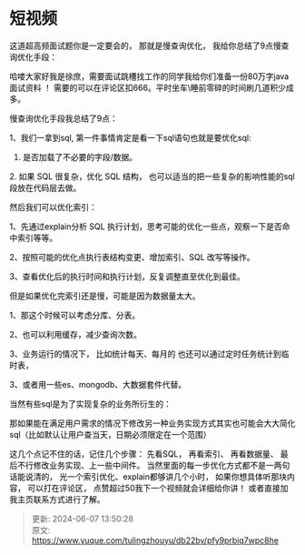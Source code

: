 # 短视频

<font style="color:rgb(0,0,0);">      这道超高频面试题你是一定要会的， 那就是慢查询优化，   我给你总结了9点慢查询优化手段： </font>

<font style="color:rgb(0,0,0);"></font>

<font style="color:rgb(0,0,0);">哈喽大家好我是徐庶，需要面试跳槽找工作的同学我给你们准备一份80万字java面试资料 ！  需要的可以在评论区扣666。平时坐车\睡前零碎的时间刷几道积少成多。</font>

<font style="color:rgb(0,0,0);"></font>

<font style="color:rgb(0,0,0);">慢查询优化手段我总结了9点：</font>

<font style="color:rgb(0,0,0);">1、我们一拿到sql, 第一件事情肯定是看一下sql语句也就是要优化sql:</font>

1. <font style="color:rgb(0,0,0);">是否加载了不必要的字段/数据。 </font>

<font style="color:rgb(0,0,0);"> 2. 如果 SQL 很复杂，优化 SQL 结构， 也可以适当的把一些复杂的影响性能的sql段放在代码层去做。 </font>

<font style="color:rgb(0,0,0);"></font>

<font style="color:rgb(0,0,0);">然后我们可以优化索引：</font>

<font style="color:rgb(0,0,0);">1、先通过explain分析 SQL 执行计划，思考可能的优化一些点，观察一下是否命中索引等等。 </font>

<font style="color:rgb(0,0,0);">2、按照可能的优化点执行表结构变更、增加索引、SQL 改写等操作。 </font>

<font style="color:rgb(0,0,0);">3、查看优化后的执行时间和执行计划，反复调整直至优化到最佳。</font>

<font style="color:rgb(0,0,0);"></font>

<font style="color:rgb(0,0,0);">但是如果优化完索引还是慢，可能是因为数据量太大。</font>

<font style="color:rgb(0,0,0);">1、那这个时候可以考虑分库、分表。 </font>

<font style="color:rgb(0,0,0);">2、也可以利用缓存，减少查询次数。</font>

<font style="color:rgb(0,0,0);">3、业务运行的情况下， 比如统计每天、每月的 也还可以通过定时任务统计到临时表，</font>

<font style="color:rgb(0,0,0);">3、或者用一些es、mongodb、大数据套件代替。</font>

<font style="color:rgb(0,0,0);"></font>

<font style="color:rgb(0,0,0);">当然有些sql是为了实现复杂的业务所衍生的：</font>

<font style="color:rgb(0,0,0);">那如果能在满足用户需求的情况下修改另一种业务实现方式其实也可能会大大简化sql（比如默认让用户查当天，日期必须限定在一个范围）</font>

<font style="color:rgb(0,0,0);"></font>

<font style="color:rgb(0,0,0);">这几个点记不住的话，记住几个步骤： 先看SQL， 再看索引、 再看数据量、 最后不行修改业务实现、上一些中间件。   当然里面的每一步优化方式都不是一两句话能说清的， 光一个索引优化、explain都够讲几个小时， 如果你想具体听那块内容， 可以打在评论区， 点赞超过50我下一个视频就会详细给你讲！  或者直接加我主页联系方式进行了解。</font>



> 更新: 2024-06-07 13:50:28  
> 原文: <https://www.yuque.com/tulingzhouyu/db22bv/pfy9prbiq7wpc8he>